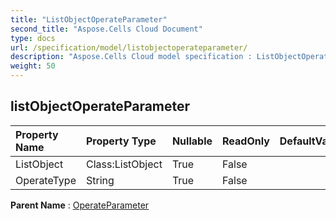 ```yaml
---
title: "ListObjectOperateParameter"
second_title: "Aspose.Cells Cloud Document"
type: docs
url: /specification/model/listobjectoperateparameter/
description: "Aspose.Cells Cloud model specification : ListObjectOperateParameter. Effortlessly handle Excel and other spreadsheet documents with features like opening, generating, editing, splitting, merging, comparing, and converting."
weight: 50
---
```


## **listObjectOperateParameter**

 

| Property Name | Property Type | Nullable |  ReadOnly | DefaultValue | Description | 
| :- | :- | :- |:- |  :- | :- |
| ListObject | Class:ListObject | True |  False |  |  |  
| OperateType | String | True |  False |  |  |  

**Parent Name** : [OperateParameter](operateparameter)

